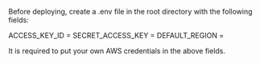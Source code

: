 Before deploying, create a .env file in the root directory with the following fields:

ACCESS_KEY_ID = 
SECRET_ACCESS_KEY = 
DEFAULT_REGION = 

It is required to put your own AWS credentials in the above fields.
